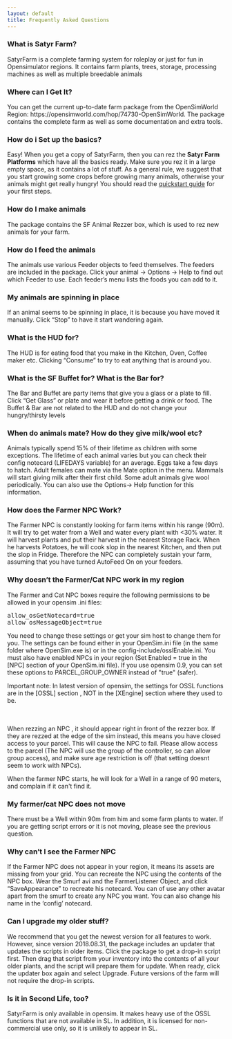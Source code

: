 ```yaml
---
layout: default
title: Frequently Asked Questions
---
```

<h3 id="what-is-satyr-farm">What is Satyr Farm?</h3>

SatyrFarm is a complete farming system for roleplay or just for fun in Opensimulator regions. It contains farm plants, trees, storage, processing machines as well as multiple breedable animals

<h3 id="where-can-i-get-it">Where can I Get It?</h3>
You can get the current up-to-date farm package from the OpenSimWorld Region: https://opensimworld.com/hop/74730-OpenSimWorld. The package contains the complete farm as well as some documentation and extra tools.

<h3 id="how-do-i-set-up-the-basics">How do i Set up the basics?</h3>
Easy! When you get a copy of SatyrFarm, then you can rez the <b>Satyr Farm Platforms</b> which have all the basics ready. Make sure you rez it in a large empty space, as it contains a lot of stuff.  As a general rule, we suggest that you start growing some crops before growing many animals, otherwise your animals might get really hungry! You should read the <a href="/quickstart">quickstart guide</a> for your first steps.

<h3 id="how-do-i-make-animals">How do I make animals</h3>
The package contains the SF Animal Rezzer box, which is used to rez new animals for your farm.

<h3 id="how-do-i-feed-the-animals">How do I feed the animals</h3>
The animals use various Feeder objects to feed themselves. The feeders are included in the package. Click your animal -&gt; Options -&gt; Help to find out which Feeder to use. Each feeder’s menu lists the foods you can add to it.

<h3 id="my-animals-are-spinning-in-place">My animals are spinning in place</h3>
If an  animal seems to be spinning in place, it is because you have moved it manually. Click “Stop”  to  have it start wandering again.

<h3 id="what-is-the-hud-for">What is the HUD for?</h3>
The  HUD  is for eating food that you make in the Kitchen, Oven, Coffee maker etc. Clicking “Consume” to try to eat anything that is around you.

<h3 id="what-is-the-sf-buffet-for-what-is-the-bar-for">What is the SF Buffet for? What is the Bar for?</h3>
The Bar and Buffet are party items that give you a glass or a plate to fill. Click “Get Glass” or plate and wear it  before getting a drink or food. The Buffet &amp; Bar are not related to the HUD and do not change your hungry/thirsty levels

<h3 id="when-do-animals-mate-how-do-they-give-milkwool-etc">When do animals mate? How do they give milk/wool etc?</h3>
Animals typically spend 15% of their lifetime as children with some exceptions. The lifetime of each animal varies but you can check their config notecard (LIFEDAYS variable) for an average. Eggs take a few days to hatch. Adult females can mate via the Mate option in the menu. Mammals will start giving milk after their first child. Some adult animals give wool periodically. You can also use the Options-&gt; Help function for this information.

<h3 id="how-does-the-farmer-npc-work">How does the Farmer NPC Work?</h3>
The Farmer NPC is constantly looking for farm items within his range (90m). It will try to get water from a Well and water every plant with &lt;30% water. It will harvest plants and put their harvest in the nearest Storage Rack. When he harvests Potatoes, he will cook slop in the nearest Kitchen, and then put the slop in Fridge. Therefore the NPC can completely sustain your farm, assuming that you have turned AutoFeed On on your feeders.

<h3 id="why-doesnt-the-farmercat-npc-work-in-my-region">Why doesn’t the Farmer/Cat NPC work in my region</h3>
The Farmer and Cat NPC boxes require the following permissions to be allowed in your opensim .ini  files:
<pre>
allow_osGetNotecard=true
allow_osMessageObject=true
</pre>
You need to change these settings or get your sim host to change them for you. The settings can be found either in your OpenSim.ini file (in the same folder where OpenSim.exe is)  or in the config-include/osslEnable.ini. You must also have enabled NPCs in your region (Set Enabled = true in the [NPC] section of your OpenSim.ini file). If you use opensim 0.9, you can set these options to PARCEL_GROUP_OWNER instead of "true"  (safer).

Important note: In latest version of opensim, the settings for OSSL functions are in the [OSSL] section , NOT in the [XEngine] section where they used to be.

<br/><br/>
When rezzing an NPC , it should appear right in front of the rezzer box. If they are rezzed at the edge of the sim instead, this means you have closed access to your parcel. This will cause the NPC to fail. Please allow access to the parcel (The NPC will use the group of the controller, so can allow group access), and make sure age restriction is off (that setting doesnt seem to work with NPCs).

When the farmer NPC starts, he will look for a Well in a range of 90 meters, and complain if it can't find it. 

<h3 id="my-farmercat-npc-does-not-move">My farmer/cat NPC does not move</h3>
There must be a Well within 90m from him and some farm plants to water. If you are getting script errors or it is not moving, please see the previous question. 

<h3 id="why-cant-i-see-the-farmer-npc">Why can’t I see the Farmer NPC</h3>
If the Farmer NPC does not appear in your region, it means its assets are missing from your grid. You can recreate the NPC using the contents of the NPC box. Wear the Smurf avi and the FarmerListener Object, and click “SaveAppearance” to recreate his notecard. You can of use any other avatar apart from the smurf to create any NPC you want. You can also change his name in the ‘config’ notecard.

<h3 id="can-i-upgrade-my-older-stuff">Can I upgrade my older stuff?</h3>
We recommend that you get the newest version  for all features to work. However, since version 2018.08.31, the package includes an updater that updates the scripts in older items. Click the package to get a drop-in script first. Then drag that script from your inventory into the contents of all your older plants, and the script will prepare them for update. When ready, click the updater box again and select Upgrade. Future versions of the farm will not require the drop-in scripts.

<h3 id="is-it-in-second-life-too">Is it in Second Life, too?</h3>

SatyrFarm is only available in opensim. It makes heavy use of the OSSL functions that are not available in SL. In addition, it is licensed for non-commercial use only, so it is unlikely to appear in SL.

